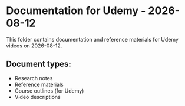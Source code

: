 # Documentation for Udemy - 2026-08-12

This folder contains documentation and reference materials for Udemy videos on 2026-08-12.

## Document types:
- Research notes
- Reference materials
- Course outlines (for Udemy)
- Video descriptions

